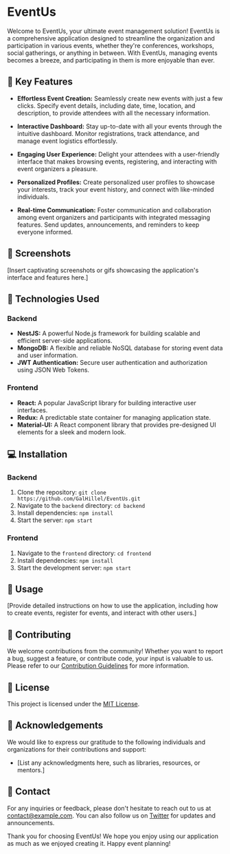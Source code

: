 # EventUs

Welcome to EventUs, your ultimate event management solution! EventUs is a comprehensive application designed to streamline the organization and participation in various events, whether they're conferences, workshops, social gatherings, or anything in between. With EventUs, managing events becomes a breeze, and participating in them is more enjoyable than ever.

## 🌟 Key Features

- **Effortless Event Creation:** Seamlessly create new events with just a few clicks. Specify event details, including date, time, location, and description, to provide attendees with all the necessary information.

- **Interactive Dashboard:** Stay up-to-date with all your events through the intuitive dashboard. Monitor registrations, track attendance, and manage event logistics effortlessly.

- **Engaging User Experience:** Delight your attendees with a user-friendly interface that makes browsing events, registering, and interacting with event organizers a pleasure.

- **Personalized Profiles:** Create personalized user profiles to showcase your interests, track your event history, and connect with like-minded individuals.

- **Real-time Communication:** Foster communication and collaboration among event organizers and participants with integrated messaging features. Send updates, announcements, and reminders to keep everyone informed.

## 📸 Screenshots

[Insert captivating screenshots or gifs showcasing the application's interface and features here.]

## 🚀 Technologies Used

### Backend

- **NestJS:** A powerful Node.js framework for building scalable and efficient server-side applications.
- **MongoDB:** A flexible and reliable NoSQL database for storing event data and user information.
- **JWT Authentication:** Secure user authentication and authorization using JSON Web Tokens.

### Frontend

- **React:** A popular JavaScript library for building interactive user interfaces.
- **Redux:** A predictable state container for managing application state.
- **Material-UI:** A React component library that provides pre-designed UI elements for a sleek and modern look.

## 💻 Installation

### Backend

1. Clone the repository: `git clone https://github.com/GalHillel/EventUs.git`
2. Navigate to the `backend` directory: `cd backend`
3. Install dependencies: `npm install`
4. Start the server: `npm start`

### Frontend

1. Navigate to the `frontend` directory: `cd frontend`
2. Install dependencies: `npm install`
3. Start the development server: `npm start`

## 📝 Usage

[Provide detailed instructions on how to use the application, including how to create events, register for events, and interact with other users.]

## 🤝 Contributing

We welcome contributions from the community! Whether you want to report a bug, suggest a feature, or contribute code, your input is valuable to us. Please refer to our [Contribution Guidelines](CONTRIBUTING.md) for more information.

## 📄 License

This project is licensed under the [MIT License](LICENSE).

## 🙏 Acknowledgements

We would like to express our gratitude to the following individuals and organizations for their contributions and support:

- [List any acknowledgments here, such as libraries, resources, or mentors.]

## 📧 Contact

For any inquiries or feedback, please don't hesitate to reach out to us at [contact@example.com](mailto:contact@example.com). You can also follow us on [Twitter](https://twitter.com/EventUsApp) for updates and announcements.

Thank you for choosing EventUs! We hope you enjoy using our application as much as we enjoyed creating it. Happy event planning!

